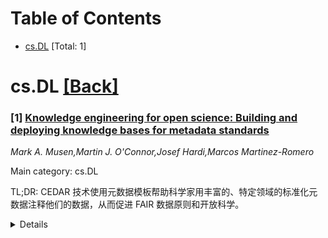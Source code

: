 <div id=toc></div>

# Table of Contents

- [cs.DL](#cs.DL) [Total: 1]


<div id='cs.DL'></div>

# cs.DL [[Back]](#toc)

### [1] [Knowledge engineering for open science: Building and deploying knowledge bases for metadata standards](https://arxiv.org/abs/2507.22391)
*Mark A. Musen,Martin J. O'Connor,Josef Hardi,Marcos Martinez-Romero*

Main category: cs.DL

TL;DR: CEDAR 技术使用元数据模板帮助科学家用丰富的、特定领域的标准化元数据注释他们的数据，从而促进 FAIR 数据原则和开放科学。


<details>
  <summary>Details</summary>
Motivation: 科学家努力使他们的数据集符合 FAIR 原则，但记住所有指导原则很困难。核心要求是丰富、特定领域和标准化的元数据。

Method: CEDAR 构建了一种技术，将元数据标准编码为模板，这些模板枚举了不同类型实验的属性，并捕获了关于数据应如何描述以及第三方理解数据集所需信息的偏好。这些模板用于数据注释系统。

Result: CEDAR 模板已被用于标准化各种科学联盟的元数据，作为通过网络表单或电子表格获取元数据的数据注释系统的基础，并可帮助纠正元数据以确保符合标准。

Conclusion: CEDAR 模板以符号形式捕获知识，使科学社区能够创建共享的元数据标准，编码其应用这些标准的偏好，并将这些标准部署到各种智能系统中以促进开放科学。

Abstract: Scientists strive to make their datasets available in open repositories, with
the goal that they be findable, accessible, interoperable, and reusable (FAIR).
Although it is hard for most investigators to remember all the guiding
principles associated with FAIR data, there is one overarching requirement: The
data need to be annotated with rich, discipline-specific, standardized
metadata. The Center for Expanded Data Annotation and Retrieval (CEDAR) builds
technology that enables scientists to encode metadata standards as templates
that enumerate the attributes of different kinds of experiments. These metadata
templates capture preferences regarding how data should be described and what a
third party needs to know to make sense of the datasets. CEDAR templates
describing community metadata preferences have been used to standardize
metadata for a variety of scientific consortia. They have been used as the
basis for data-annotation systems that acquire metadata through Web forms or
through spreadsheets, and they can help correct metadata to ensure adherence to
standards. Like the declarative knowledge bases that underpinned intelligent
systems decades ago, CEDAR templates capture the knowledge in symbolic form,
and they allow that knowledge to be applied in a variety of settings. They
provide a mechanism for scientific communities to create shared metadata
standards and to encode their preferences for the application of those
standards, and for deploying those standards in a range of intelligent systems
to promote open science.

</details>
